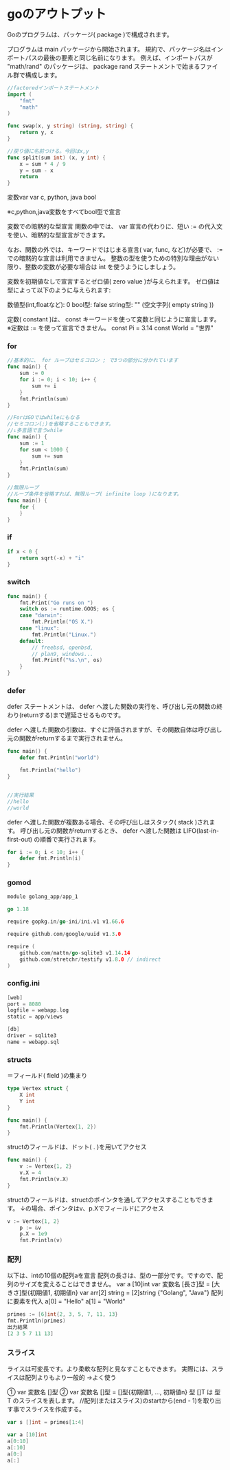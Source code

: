 # goのアウトプット

Goのプログラムは、パッケージ( package )で構成されます。

プログラムは main パッケージから開始されます。
規約で、パッケージ名はインポートパスの最後の要素と同じ名前になります。 例えば、インポートパスが "math/rand" のパッケージは、 package rand ステートメントで始まるファイル群で構成します。

```go
//factoredインポートステートメント
import (
	"fmt"
	"math"
)

```

```go
func swap(x, y string) (string, string) {
	return y, x
}

//戻り値に名前つける。今回はx,y
func split(sum int) (x, y int) {
	x = sum * 4 / 9
	y = sum - x
	return
}
```


変数var
var c, python, java bool

※c,python,java変数をすべてbool型で宣言

変数での暗黙的な型宣言
関数の中では、 var 宣言の代わりに、短い := の代入文を使い、暗黙的な型宣言ができます。

なお、関数の外では、キーワードではじまる宣言( var, func, など)が必要で、 := での暗黙的な宣言は利用できません。
整数の型を使うための特別な理由がない限り、整数の変数が必要な場合は int を使うようにしましょう。

変数を初期値なしで宣言するとゼロ値( zero value )が与えられます。
ゼロ値は型によって以下のように与えられます:

数値型(int,floatなど): 0
bool型: false
string型: "" (空文字列( empty string ))

定数( constant )は、 const キーワードを使って変数と同じように宣言します。
※定数は := を使って宣言できません。
const Pi = 3.14
const World = "世界"


### for

```go
//基本的に、 for ループはセミコロン ; で3つの部分に分かれています
func main() {
	sum := 0
	for i := 0; i < 10; i++ {
		sum += i
	}
	fmt.Println(sum)
}

//ForはGOではwhileにもなる
//セミコロン(;)を省略することもできます。
//↓多言語で言うwhile
func main() {
	sum := 1
	for sum < 1000 {
		sum += sum
	}
	fmt.Println(sum)
}

//無限ループ
//ループ条件を省略すれば、無限ループ( infinite loop )になります。
func main() {
	for {
	}
}
```

### if
```go
if x < 0 {
	return sqrt(-x) + "i"
}
```
### switch
```go
func main() {
	fmt.Print("Go runs on ")
	switch os := runtime.GOOS; os {
	case "darwin":
		fmt.Println("OS X.")
	case "linux":
		fmt.Println("Linux.")
	default:
		// freebsd, openbsd,
		// plan9, windows...
		fmt.Printf("%s.\n", os)
	}
}
```
### defer
defer ステートメントは、 defer へ渡した関数の実行を、呼び出し元の関数の終わり(returnする)まで遅延させるものです。

defer へ渡した関数の引数は、すぐに評価されますが、その関数自体は呼び出し元の関数がreturnするまで実行されません。

```go
func main() {
	defer fmt.Println("world")

	fmt.Println("hello")
}


//実行結果
//hello
//world
```

defer へ渡した関数が複数ある場合、その呼び出しはスタック( stack )されます。 呼び出し元の関数がreturnするとき、 defer へ渡した関数は LIFO(last-in-first-out) の順番で実行されます。
```go
for i := 0; i < 10; i++ {
	defer fmt.Println(i)
}
```

### gomod
```go
module golang_app/app_1

go 1.18

require gopkg.in/go-ini/ini.v1 v1.66.6

require github.com/google/uuid v1.3.0

require (
	github.com/mattn/go-sqlite3 v1.14.14
	github.com/stretchr/testify v1.8.0 // indirect
)
```


### config.ini
```go
[web]
port = 8080
logfile = webapp.log
static = app/views

[db]
driver = sqlite3
name = webapp.sql
```


### structs
＝フィールド( field )の集まり
```go
type Vertex struct {
	X int
	Y int
}

func main() {
	fmt.Println(Vertex{1, 2})
}

```

structのフィールドは、ドット( . )を用いてアクセス

```go
func main() {
	v := Vertex{1, 2}
	v.X = 4
	fmt.Println(v.X)
}
```

structのフィールドは、structのポインタを通してアクセスすることもできます。
↓の場合、ポインタはv、p.Xでフィールドにアクセス

```go
v := Vertex{1, 2}
	p := &v
	p.X = 1e9
	fmt.Println(v)
```

### 配列

以下は、intの10個の配列aを宣言
配列の長さは、型の一部分です。ですので、配列のサイズを変えることはできません。
var a [10]int
var 変数名 [長さ]型 = [大きさ]型{初期値1, 初期値n}
var arr[2] string = [2]string {"Golang", "Java"}
配列に要素を代入
a[0] = "Hello"
a[1] = "World"

```go
primes := [6]int{2, 3, 5, 7, 11, 13}
fmt.Println(primes)
出力結果
[2 3 5 7 11 13]
```

### スライス
ライスは可変長です。より柔軟な配列と見なすこともできます。 実際には、スライスは配列よりもより一般的
→よく使う

① var 変数名 []型
② var 変数名 []型 = []型{初期値1, ..., 初期値n}
型 []T は 型 T のスライスを表します。
//配列(またはスライス)のstartから(end - 1)を取り出す事でスライスを作成する。
```go
var s []int = primes[1:4]

var a [10]int
a[0:10]
a[:10]
a[0:]
a[:]
```
